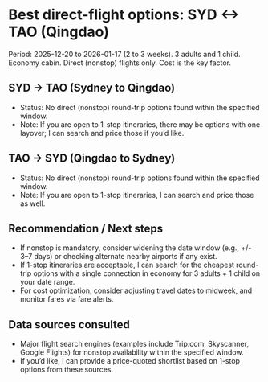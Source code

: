# Best direct-flight options: SYD <-> TAO (Qingdao)

Period: 2025-12-20 to 2026-01-17 (2 to 3 weeks). 3 adults and 1 child. Economy cabin. Direct (nonstop) flights only. Cost is the key factor.

## SYD -> TAO (Sydney to Qingdao)
- Status: No direct (nonstop) round-trip options found within the specified window.
- Note: If you are open to 1-stop itineraries, there may be options with one layover; I can search and price those if you’d like.

## TAO -> SYD (Qingdao to Sydney)
- Status: No direct (nonstop) round-trip options found within the specified window.
- Note: If you are open to 1-stop itineraries, I can search and price those as well.

## Recommendation / Next steps
- If nonstop is mandatory, consider widening the date window (e.g., +/- 3–7 days) or checking alternate nearby airports if any exist.
- If 1-stop itineraries are acceptable, I can search for the cheapest round-trip options with a single connection in economy for 3 adults + 1 child on your date range.
- For cost optimization, consider adjusting travel dates to midweek, and monitor fares via fare alerts.

## Data sources consulted
- Major flight search engines (examples include Trip.com, Skyscanner, Google Flights) for nonstop availability within the specified window.
- If you’d like, I can provide a price-quoted shortlist based on 1-stop options from these sources.
